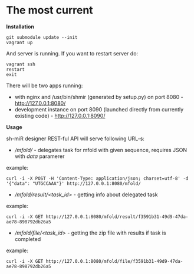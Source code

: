 The most current
================

**Installation**

```
git submodule update --init
vagrant up
```

And server is running. If you want to restart server do:
```
vagrant ssh
restart
exit
```

There will be two apps running:
- with nginx and /usr/bin/shmir (generated by setup.py) on port 8080 - http://127.0.0.1:8080/
- development instance on port 8090 (launched directly from currently existing code) - http://127.0.0.1:8090/

**Usage**

sh-miR designer REST-ful API will serve following URL-s:

- */mfold/* - delegates task for mfold with given sequence, requires JSON with *data* paramerer

example:

```curl -i -X POST -H 'Content-Type: application/json; charset=utf-8' -d '{"data": "UTGCCAAA"}' http://127.0.0.1:8080/mfold/```
- */mfold/result/<task_id>* - getting info about delegated task

example:

```curl -i -X GET http://127.0.0.1:8080/mfold/result/f3591b31-49d9-47da-ae78-898792db26a5```

- */mfold/file/<task_id>* - getting the zip file with results if task is completed

example:

```curl -i -X GET http://127.0.0.1:8080/mfold/file/f3591b31-49d9-47da-ae78-898792db26a5```
